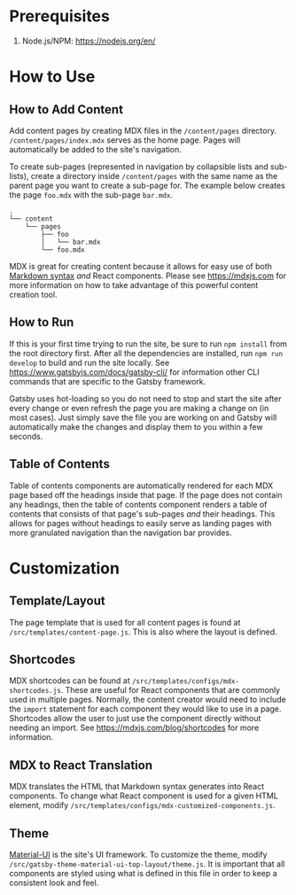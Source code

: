 # Prerequisites

1. Node.js/NPM: https://nodejs.org/en/

# How to Use

## How to Add Content

Add content pages by creating MDX files in the `/content/pages` directory. `/content/pages/index.mdx` serves as the home
page. Pages will automatically be added to the site's navigation.

To create sub-pages (represented in navigation by collapsible lists and sub-lists), create a directory
inside `/content/pages` with the same name as the parent page you want to create a sub-page for. The example below
creates the page `foo.mdx` with the sub-page `bar.mdx`.

```text
.
└── content
    └── pages
        ├── foo
        │   └── bar.mdx
        └── foo.mdx
```

MDX is great for creating content because it allows for easy use of
both [Markdown syntax](https://www.markdownguide.org) _and_ React components. Please see https://mdxjs.com for more
information on how to take advantage of this powerful content creation tool.

## How to Run

If this is your first time trying to run the site, be sure to run `npm install` from the root directory first. After all
the dependencies are installed, run `npm run develop` to build and run the site locally.
See https://www.gatsbyjs.com/docs/gatsby-cli/ for information other CLI commands that are specific to the Gatsby framework.

Gatsby uses hot-loading so you do not need to stop and start the site after every change or even refresh the page you
are making a change on (in most cases). Just simply save the file you are working on and Gatsby will automatically make
the changes and display them to you within a few seconds.

## Table of Contents

Table of contents components are automatically rendered for each MDX page based off the headings inside that page. If
the page does not contain any headings, then the table of contents component renders a table of contents that consists
of that page's sub-pages _and_ their headings. This allows for pages without headings to easily serve as landing pages
with more granulated navigation than the navigation bar provides.

# Customization

## Template/Layout

The page template that is used for all content pages is found at `/src/templates/content-page.js`. This is also where the layout
is defined.

## Shortcodes

MDX shortcodes can be found at `/src/templates/configs/mdx-shortcodes.js`. These are useful for React components that
are commonly used in multiple pages. Normally, the content creator would need to include the `import` statement for each
component they would like to use in a page. Shortcodes allow the user to just use the component directly without needing
an import. See https://mdxjs.com/blog/shortcodes for more information.

## MDX to React Translation

MDX translates the HTML that Markdown syntax generates into React components. To change what React component is used for
a given HTML element, modify `/src/templates/configs/mdx-customized-components.js`.

## Theme

[Material-UI](https://mui.com/material-ui/getting-started/overview/) is the site's UI framework. To customize the theme,
modify `/src/gatsby-theme-material-ui-top-layout/theme.js`. It is important that all components are styled using what is
defined in this file in order to keep a consistent look and feel.
